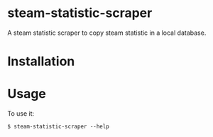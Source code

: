 # steam-statistic-scraper

A steam statistic scraper to copy steam statistic in a local database.


# Installation




# Usage

To use it:

    $ steam-statistic-scraper --help

